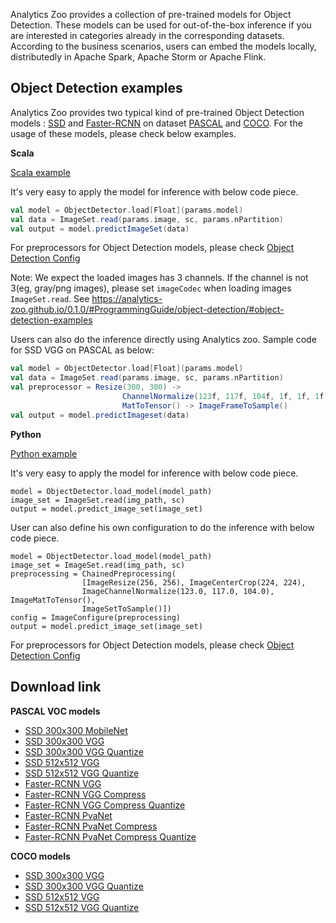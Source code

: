 Analytics Zoo provides a collection of pre-trained models for Object Detection. These models can be used for out-of-the-box inference if you are interested in categories already in the corresponding datasets. According to the business scenarios, users can embed the models locally, distributedly in Apache Spark, Apache Storm or Apache Flink.

## Object Detection examples

Analytics Zoo provides two typical kind of pre-trained Object Detection models : [SSD](https://arxiv.org/abs/1512.02325) and [Faster-RCNN](https://arxiv.org/abs/1506.01497) on dataset [PASCAL](http://host.robots.ox.ac.uk/pascal/VOC/) and [COCO](http://cocodataset.org/#home). For the usage of these models, please check below examples.


**Scala**


[Scala example](https://github.com/intel-analytics/analytics-zoo/blob/master/zoo/src/main/scala/com/intel/analytics/zoo/examples/objectdetection/inference/Predict.scala)

It's very easy to apply the model for inference with below code piece.

```scala
val model = ObjectDetector.load[Float](params.model)
val data = ImageSet.read(params.image, sc, params.nPartition)
val output = model.predictImageSet(data)
```

For preprocessors for Object Detection models, please check [Object Detection Config](https://github.com/intel-analytics/analytics-zoo/blob/master/zoo/src/main/scala/com/intel/analytics/zoo/models/image/objectdetection/ObjectDetectionConfig.scala)

Note: We expect the loaded images has 3 channels. If the channel is not 3(eg, gray/png images), please set `imageCodec` when loading images `ImageSet.read`. See https://analytics-zoo.github.io/0.1.0/#ProgrammingGuide/object-detection/#object-detection-examples

Users can also do the inference directly using Analytics zoo.
Sample code for SSD VGG on PASCAL as below:

```scala
val model = ObjectDetector.load[Float](params.model)
val data = ImageSet.read(params.image, sc, params.nPartition)
val preprocessor = Resize(300, 300) ->
                         ChannelNormalize(123f, 117f, 104f, 1f, 1f, 1f) ->
                         MatToTensor() -> ImageFrameToSample()
val output = model.predictImageset(data)
```

**Python**

[Python example](https://github.com/intel-analytics/analytics-zoo/tree/master/pyzoo/zoo/examples/objectdetection)

It's very easy to apply the model for inference with below code piece.
```
model = ObjectDetector.load_model(model_path)
image_set = ImageSet.read(img_path, sc)
output = model.predict_image_set(image_set)
```

User can also define his own configuration to do the inference with below code piece.
```
model = ObjectDetector.load_model(model_path)
image_set = ImageSet.read(img_path, sc)
preprocessing = ChainedPreprocessing(
                [ImageResize(256, 256), ImageCenterCrop(224, 224),
                ImageChannelNormalize(123.0, 117.0, 104.0), ImageMatToTensor(),
                ImageSetToSample()])
config = ImageConfigure(preprocessing)
output = model.predict_image_set(image_set)
```

For preprocessors for Object Detection models, please check [Object Detection Config](https://github.com/intel-analytics/zoo/blob/master/zoo/src/main/scala/com/intel/analytics/zoo/models/image/objectdetection/ObjectDetectionConfig.scala)

## Download link

**PASCAL VOC models**

* [SSD 300x300 MobileNet](https://sourceforge.net/projects/analytics-zoo/files/analytics-zoo-models/object-detection/analytics-zoo_ssd-mobilenet-300x300_PASCAL_0.1.0.model)
* [SSD 300x300 VGG](https://sourceforge.net/projects/analytics-zoo/files/analytics-zoo-models/object-detection/analytics-zoo_ssd-vgg16-300x300_PASCAL_0.1.0.model)
* [SSD 300x300 VGG Quantize](https://sourceforge.net/projects/analytics-zoo/files/analytics-zoo-models/object-detection/analytics-zoo_ssd-vgg16-300x300-quantize_PASCAL_0.1.0.model)
* [SSD 512x512 VGG](https://sourceforge.net/projects/analytics-zoo/files/analytics-zoo-models/object-detection/analytics-zoo_ssd-vgg16-512x512_PASCAL_0.1.0.model)
* [SSD 512x512 VGG Quantize](https://sourceforge.net/projects/analytics-zoo/files/analytics-zoo-models/object-detection/analytics-zoo_ssd-vgg16-512x512-quantize_PASCAL_0.1.0.model)
* [Faster-RCNN VGG](https://sourceforge.net/projects/analytics-zoo/files/analytics-zoo-models/object-detection/analytics-zoo_frcnn-vgg16_PASCAL_0.1.0.model)
* [Faster-RCNN VGG Compress](https://sourceforge.net/projects/analytics-zoo/files/analytics-zoo-models/object-detection/analytics-zoo_frcnn-vgg16-compress_PASCAL_0.1.0.model)
* [Faster-RCNN VGG Compress Quantize](https://sourceforge.net/projects/analytics-zoo/files/analytics-zoo-models/object-detection/analytics-zoo_frcnn-vgg16-compress-quantize_PASCAL_0.1.0.model)
* [Faster-RCNN PvaNet](https://sourceforge.net/projects/analytics-zoo/files/analytics-zoo-models/object-detection/analytics-zoo_frcnn-pvanet_PASCAL_0.1.0.model)
* [Faster-RCNN PvaNet Compress](https://sourceforge.net/projects/analytics-zoo/files/analytics-zoo-models/object-detection/analytics-zoo_frcnn-pvanet-compress_PASCAL_0.1.0.model)
* [Faster-RCNN PvaNet Compress Quantize](https://sourceforge.net/projects/analytics-zoo/files/analytics-zoo-models/object-detection/analytics-zoo_frcnn-pvanet-compress-quantize_PASCAL_0.1.0.model)


**COCO models**

* [SSD 300x300 VGG](https://sourceforge.net/projects/analytics-zoo/files/analytics-zoo-models/object-detection/analytics-zoo_ssd-vgg16-300x300_COCO_0.1.0.model)
* [SSD 300x300 VGG Quantize](https://sourceforge.net/projects/analytics-zoo/files/analytics-zoo-models/object-detection/analytics-zoo_ssd-vgg16-300x300-quantize_COCO_0.1.0.model)
* [SSD 512x512 VGG](https://sourceforge.net/projects/analytics-zoo/files/analytics-zoo-models/object-detection/analytics-zoo_ssd-vgg16-512x512_COCO_0.1.0.model)
* [SSD 512x512 VGG Quantize](https://sourceforge.net/projects/analytics-zoo/files/analytics-zoo-models/object-detection/analytics-zoo_ssd-vgg16-512x512-quantize_COCO_0.1.0.model)
